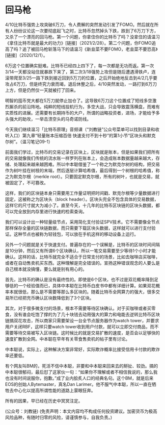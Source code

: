 # 回马枪

4/10比特币强势上攻突破6万刀，令人费解的突然发动引发了FOMO。然后就在所有人纷纷议论这一次要彻底起飞之时，比特币忽然掉头下跌，跌到了6万刀下方，又杀了一个漂亮的回马枪。第一个问题，你拿住你的比特币了吗？没拿住的请温习《拿住比特币就是最大的功力》\[链接\]（2021/2/28）。第二个问题，你FOMO追高了吗？追了被回马枪斩落马下的请温习《新韭菜不要FOMO，老韭菜不要恐高》\[链接\]（2020/12/1）。

6万这个位置确实挺难。比特币已经四上四下了，每一次都是无功而返。第一次3/14一天都没站住就暴跌下来了，第二次3/18强势上攻但是随后遭遇滑铁卢，连滚带爬至3/25一路下跌到接近回到5万刀的位置，之后开始绝地反击到4/2几乎要攻占6万刀，但是终究力衰而竭，退后休整之后，4/10突然发动，一路打到6万刀上方，但是仍然仅一天就被打了回来。

明智的囤币党大都在5万刀就停止加仓了。这导致6万刀这个位置成了短线多空激烈厮杀的前沿阵地。纯粹的短线投机行为，多空大战，只会导致震荡横盘，而难有实质性的进展。还需要有长期持币的大户，所谓的战略投资者，进场，才能给予多头强大的助攻，一举击溃空头的马奇诺防线。

今天我们继续温习「比特币原理」音频课（“刘教链”公众号菜单可以找到目录和收听入口）第九章“轻量账本压缩百倍 快速支付不到十秒”的第1小节“区块头和默克尔树”。（温习笔记09-1）

前面我们学过，比特币的交易记录在区块上，区块就是账本，但是如果我们把所有的交易就像我们传统的流水账一样罗列在账本上，会造成账本数据量越来越大，存储、处理起来越来越困难。所以中本聪借鉴了一个称之为默克尔树的结构，把交易作为树叶挂在树枝的末端，然后逐层计算哈希值，最后得到一个树根的哈希值，称之为默克尔根（merkle root）。只要固定默克尔根，所有的树叶，也就是交易，就被固定了，不可篡改。

这样，我们的区块链本身只需要用工作量证明把时间戳、默克尔根等少量数据进行固定，这被称之为区块头（block header）。区块头完全不包含具体的交易数据，这样它的尺寸就大为减小了。直至今天，十几年的比特币区块链的区块头数据，都可以完全放到内存里进行快速的检索查询。

我们可以设计出一种轻量级节点，采用简化支付验证SPV技术。它不需要像全节点那样保存全量的区块链数据，而只需要下载区块头数据，这样就可以进行支付验证。这种节点也被称为轻钱包，可以放在手机这样的移动设备上运行。

另外一个问题就是关于快速支付。普遍存在的一个误解是，比特币的区块时间间隔是10分钟，然后又有所谓6个区块确认，所以一笔交易需要至少等待1个小时才能确认。这样的话，比特币就完全不适合于日常支付的场景，比如去咖啡店买咖啡，或者在自动售卖机买东西。这种理解是完全错误的。宣扬这种错误观念的人要么是自己根本就没搞懂，要么就是别有用心的。

首先，比特币的确认是没有最终性的。即使是6个区块，也不过是双花概率降到足够低的一个经验值而已，具体中本聪在比特币白皮书中都有详细计算。如果双花概率本就很低，那么是不需要等那么多区块的。随着比特币全网算力的强大，很多交易所已经把充币确认区块数降低到了3个区块。

其次，对于很多微支付的场景，根本不需要等待区块确认。对于买咖啡或者买零食，没有谁会吃饱了撑的为了几十块钱去动用强大的算力和电能去逆转比特币区块链搞双花攻击，所以商家只需要架设一台全节点服务器作为watch tower，并要求用户关闭RBF，这样只要watch tower收到用户付款，就可以立即交付商品，而不需要等待交易被写入区块链。这时候比的就是交易扩散的速度，是否会以足够快的速度扩散到全网。中本聪在早年有关零食售卖机的帖子里有讨论。

中本聪说，实际上，这种解决方案非常好，实际欺诈概率比接受信用卡付款的欺诈率还要低。

有个网友叫BM的，死活不信中本聪，非要和中本聪来回来去的掰扯、较劲。搞的中本聪很郁闷，最后怼了这家伙一句：“如果你不理解或者不相信我说的，那么我也没有时间说服你，抱歉。”成了业内脍炙人口的经典名句。这个BM，就是后来EOS的创始人Bytemaster，真名Dan Larimer。他不服气中本聪，所以一直在牺牲去中心化以提高所谓性能的道路上蒙眼狂奔。

所有的因果，早已经在历史中冥冥注定。

\(公众号：刘教链\)  \(免责声明：本文内容均不构成任何投资建议。加密货币为极高风险品种，有随时归零的风险，请谨慎参与，自我负责。\)

